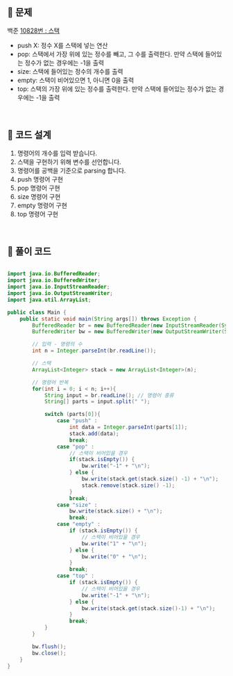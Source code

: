 ## 📌 문제
백준 [10828번 : 스택](https://www.acmicpc.net/problem/10828)

- push X: 정수 X를 스택에 넣는 연산
- pop: 스택에서 가장 위에 있는 정수를 빼고, 그 수를 출력한다. 만약 스택에 들어있는 정수가 없는 경우에는 -1을 출력
- size: 스택에 들어있는 정수의 개수를 출력
- empty: 스택이 비어있으면 1, 아니면 0을 출력
- top: 스택의 가장 위에 있는 정수를 출력한다. 만약 스택에 들어있는 정수가 없는 경우에는 -1을 출력

<br>

## 📌 코드 설계
1. 명령어의 개수를 입력 받습니다.
2. 스택을 구현하기 위해 변수를 선언합니다.
3. 명령어를 공백을 기준으로 parsing 합니다.
4. push 명령어 구현
5. pop 명령어 구현
6. size 명령어 구현
7. empty 명령어 구현
8. top 명령어 구현

<br>

## 📌 풀이 코드

```java

import java.io.BufferedReader;
import java.io.BufferedWriter;
import java.io.InputStreamReader;
import java.io.OutputStreamWriter;
import java.util.ArrayList;

public class Main {
    public static void main(String args[]) throws Exception {
        BufferedReader br = new BufferedReader(new InputStreamReader(System.in));
        BufferedWriter bw = new BufferedWriter(new OutputStreamWriter(System.out));

        // 입력 - 명령의 수
        int n = Integer.parseInt(br.readLine());

        // 스택
        ArrayList<Integer> stack = new ArrayList<Integer>(n);

        // 명령어 반복
        for(int i = 0; i < n; i++){
            String input = br.readLine(); // 명령어 종류
            String[] parts = input.split(" ");

            switch (parts[0]){
                case "push" :
                    int data = Integer.parseInt(parts[1]);
                    stack.add(data);
                    break;
                case "pop" :
                    // 스택이 비어있을 경우
                    if(stack.isEmpty()) {
                        bw.write("-1" + "\n");
                    } else {
                        bw.write(stack.get(stack.size() -1) + "\n");
                        stack.remove(stack.size() -1);
                    }
                    break;
                case "size" :
                    bw.write(stack.size() + "\n");
                    break;
                case "empty" :
                    if (stack.isEmpty()) {
                        // 스택이 비어있을 경우
                        bw.write("1" + "\n");
                    } else {
                        bw.write("0" + "\n");
                    }
                    break;
                case "top" :
                    if (stack.isEmpty()) {
                        // 스택이 비어있을 경우
                        bw.write("-1" + "\n");
                    } else {
                        bw.write(stack.get(stack.size()-1) + "\n");
                    }
                    break;
            }
        }

        bw.flush();
        bw.close();
    }
}
